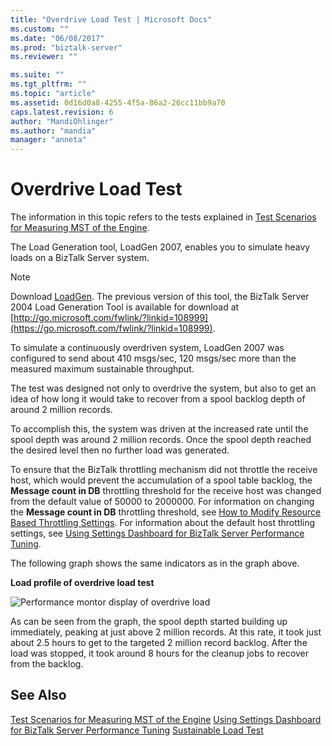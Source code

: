 ```yaml
---
title: "Overdrive Load Test | Microsoft Docs"
ms.custom: ""
ms.date: "06/08/2017"
ms.prod: "biztalk-server"
ms.reviewer: ""

ms.suite: ""
ms.tgt_pltfrm: ""
ms.topic: "article"
ms.assetid: 0d16d0a8-4255-4f5a-86a2-26cc11bb9a70
caps.latest.revision: 6
author: "MandiOhlinger"
ms.author: "mandia"
manager: "anneta"
---
```

# Overdrive Load Test
The information in this topic refers to the tests explained in [Test Scenarios for Measuring MST of the Engine](../core/test-scenarios-for-measuring-mst-of-the-engine.md).

 The Load Generation tool, LoadGen 2007, enables you to simulate heavy loads on a BizTalk Server system.

> [!NOTE]
>  Download [LoadGen](https://www.microsoft.com/download/details.aspx?id=14925). The previous version of this tool, the BizTalk Server 2004 Load Generation Tool is available for download at [http://go.microsoft.com/fwlink/?linkid=108999](https://go.microsoft.com/fwlink/?linkid=108999).

 To simulate a continuously overdriven system, LoadGen 2007 was configured to send about 410 msgs/sec, 120 msgs/sec more than the measured maximum sustainable throughput.

 The test was designed not only to overdrive the system, but also to get an idea of how long it would take to recover from a spool backlog depth of around 2 million records.

 To accomplish this, the system was driven at the increased rate until the spool depth was around 2 million records. Once the spool depth reached the desired level then no further load was generated.

 To ensure that the BizTalk throttling mechanism did not throttle the receive host, which would prevent the accumulation of a spool table backlog, the **Message count in DB** throttling threshold for the receive host was changed from the default value of 50000 to 2000000. For information on changing the **Message count in DB** throttling threshold, see [How to Modify Resource Based Throttling Settings](../core/how-to-modify-resource-based-throttling-settings.md). For information about the default host throttling settings, see [Using Settings Dashboard for BizTalk Server Performance Tuning](../core/using-settings-dashboard-for-biztalk-server-performance-tuning.md).

 The following graph shows the same indicators as in the graph above.

 **Load profile of overdrive load test**

 ![Performance montor display of overdrive load](../core/media/bts06-overdrive-load.gif "BTS06_Overdrive_Load")

 As can be seen from the graph, the spool depth started building up immediately, peaking at just above 2 million records. At this rate, it took just about 2.5 hours to get to the targeted 2 million record backlog. After the load was stopped, it took around 8 hours for the cleanup jobs to recover from the backlog.

## See Also
 [Test Scenarios for Measuring MST of the Engine](../core/test-scenarios-for-measuring-mst-of-the-engine.md)
 [Using Settings Dashboard for BizTalk Server Performance Tuning](../core/using-settings-dashboard-for-biztalk-server-performance-tuning.md)
 [Sustainable Load Test](../core/sustainable-load-test.md)